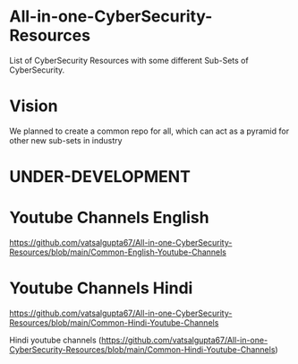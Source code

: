 # All-in-one-CyberSecurity-Resources
List of CyberSecurity Resources with some different Sub-Sets of CyberSecurity.

# Vision  
We planned to create a common repo for all, which can act as a pyramid for other new sub-sets in industry

# UNDER-DEVELOPMENT

# Youtube Channels English 
https://github.com/vatsalgupta67/All-in-one-CyberSecurity-Resources/blob/main/Common-English-Youtube-Channels

# Youtube Channels Hindi 
https://github.com/vatsalgupta67/All-in-one-CyberSecurity-Resources/blob/main/Common-Hindi-Youtube-Channels


Hindi youtube channels (https://github.com/vatsalgupta67/All-in-one-CyberSecurity-Resources/blob/main/Common-Hindi-Youtube-Channels)
